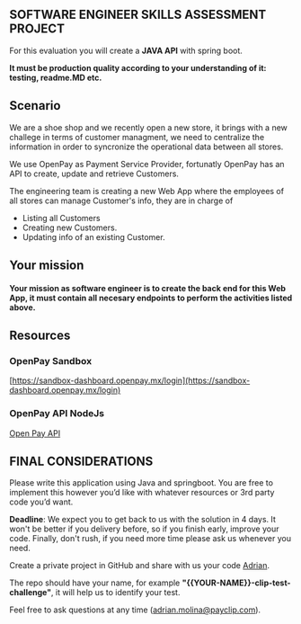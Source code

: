 ## SOFTWARE ENGINEER SKILLS ASSESSMENT PROJECT

For this evaluation you will create a  **JAVA API** with spring boot.

**It must be production quality according to your understanding of it: testing, readme.MD etc.**

## Scenario 
We are a shoe shop and we recently open a new store, it brings with a new challege in terms of customer managment, we need to centralize the information in order to syncronize the operational data between all stores.

We use OpenPay as Payment Service Provider, fortunatly OpenPay has an API to create, update and retrieve Customers. 

The engineering team is creating a new Web App where the employees of all stores can manage Customer's info, they are in charge of 
* Listing all Customers
* Creating new Customers.
* Updating info of an existing Customer.

## Your mission 
#### Your mission as software engineer is to create the back end for this Web App, it must contain all necesary endpoints to perform the activities listed above.

## Resources 

### OpenPay Sandbox
[https://sandbox-dashboard.openpay.mx/login](https://sandbox-dashboard.openpay.mx/login)

### OpenPay API NodeJs
[Open Pay API](https://www.openpay.mx/docs/api.html)

## FINAL CONSIDERATIONS
Please write this application using  Java and springboot. You are free to implement this however you’d like with whatever resources or 3rd party code you’d want.

**Deadline**: We expect you to get back to us with the solution in 4 days. It won't be better if you delivery before, so if you finish early, improve your code. Finally, don't rush, if you need more time please ask us whenever you need.

Create a private project in GitHub and share with us your code [Adrian](https://github.com/Adriansillo).

The repo should have your name, for example **"{{YOUR-NAME}}-clip-test-challenge"**, it will help us to identify your test.

Feel free to ask questions at any time (adrian.molina@payclip.com).